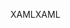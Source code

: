<span data-ttu-id="6c443-101">XAML</span><span class="sxs-lookup"><span data-stu-id="6c443-101">XAML</span></span>